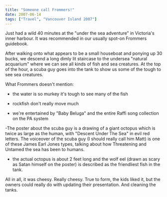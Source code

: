 ```yaml
---
title: "Someone call Frommers!"
date: 2007-06-14
tags: ["Travel", "Vancouver Island 2007"]
---
```


Just had a wild 40 minutes at the "under the sea adventure" in Victoria's inner harbour. It was recommended in our usually spot-on Frommers guidebook.

After walking onto what appears to be a small houseboat and ponying up 30 bucks, we descend a long dimly lit staircase to the undersea "natural acquarium" where we can see all kinds of fish and sea creatures. At the top of the hour, a scuba guy goes into the tank to show us some of the tough to see sea creatures.

What Frommers doesn't mention:

- the water is so murkey it's tough to see many of the fish

- rockfish don't really move much

- we're entertained by "Baby Beluga" and the entire Raffi song collection on the PA system

-The poster about the scuba guy is a drawing of a giant octopus which is twice as large as the human, with "Descent Under The Sea" in evil red letters. The voiceover of the scuba guy (I should really call him Matt) is one of these James Earl Jones types, talking about how Threatening and Untamed the sea has been to humans.

- the actual octopus is about 2 feet long and the wolf eel (drawn as scary as Satan himself on the poster) is described as the friendliest fish in the tank.

All in all, it was cheesy. Really cheesy. True to form, the kids liked it, but the owners could really do with updating their presentation. And cleaning the tanks.

